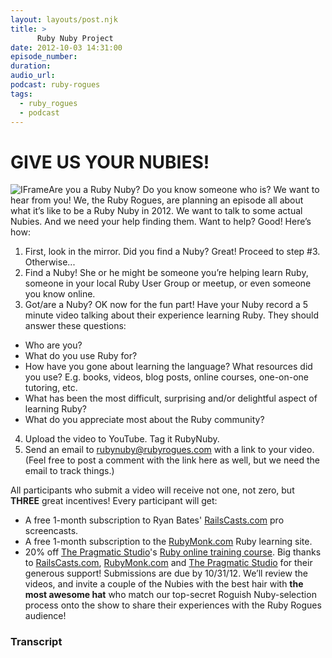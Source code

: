 ```yaml
---
layout: layouts/post.njk
title: >
      Ruby Nuby Project
date: 2012-10-03 14:31:00
episode_number: 
duration: 
audio_url: 
podcast: ruby-rogues
tags: 
  - ruby_rogues
  - podcast
---
```


# GIVE US YOUR NUBIES!
 ![IFrame](https://admin.devchat.tv/assets/ckeditor/plugins/fakeobjects/images/spacer-9f991de5fc84b2a293830f22f0b3d718.gif "IFrame")Are you a Ruby Nuby? Do you know someone who is? We want to hear from you! We, the Ruby Rogues, are planning an episode all about what it’s like to be a Ruby&nbsp;Nuby in 2012. We want to talk to some actual Nubies. And we need your help finding them. Want to help? Good! Here’s how:
1. First, look in the mirror. Did you find a Nuby? Great! Proceed to step #3. Otherwise...
2. Find a Nuby! She or he might be someone you’re helping learn Ruby, someone in your local Ruby User Group or meetup, or even someone you know online.
3. Got/are a Nuby? OK now for the fun part! Have your&nbsp;Nuby record a 5 minute video talking about their experience learning Ruby. They should answer these questions:
  - Who are you?
  - What do you use Ruby for?
  - How have you gone about learning the language? What resources did you use? E.g. books, videos, blog posts, online courses, one-on-one tutoring, etc.
  - What has been the most difficult, surprising and/or delightful aspect of learning Ruby?
  - What do you appreciate most about the Ruby community?
4. Upload the video to YouTube. Tag it RubyNuby.
5. Send an email to [rubynuby@rubyrogues.com](mailto:rubynuby@rubyrogues.com) with a link to your video. (Feel free to post a comment with the link here as well, but we need the email to track things.)

All participants who submit a video will receive not one, not zero, but **THREE** great incentives! Every participant will get:

- A free 1-month subscription to Ryan Bates' [RailsCasts.com](http://railscasts.com/) pro screencasts.
- A free 1-month subscription to the [RubyMonk.com](http://rubymonk.com/) Ruby learning site.
- 20% off [The Pragmatic Studio](http://pragmaticstudio.com/)'s [Ruby online training course](http://pragmaticstudio.com/ruby).
Big thanks to [RailsCasts.com](http://railscasts.com/), [RubyMonk.com](http://rubymonk.com/)&nbsp;and&nbsp;[The Pragmatic&nbsp;Studio](http://pragmaticstudio.com/)&nbsp;for their generous support! Submissions are due by 10/31/12. We’ll review the videos, and invite a couple of the&nbsp;Nubies with the best hair with **the most awesome hat** who match our top-secret Roguish Nuby-selection process onto the show to share their experiences with the Ruby Rogues audience!

### Transcript


